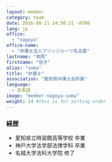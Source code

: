 ```yaml
---
layout: member
category: team
date: 2016-08-21 14:50:21 -0700
lang: jp
office:
  - "nagoya"
office-name:
  - "弁護士法人ブリッジルーツ名古屋"
lastname: "相馬"
firstname: "信子"
alias: "soma"
title: "弁護士"
association: "愛知県弁護士会所属"
language:
  - 日本語
image: "member-nagoya-soma"
weight: 14 #this is for sorting order
---
```



### 経歴
- 愛知県立時習館高等学校 卒業
- 神戸大学法学部法律学科 卒業
- 名城大学法科大学院 修了

